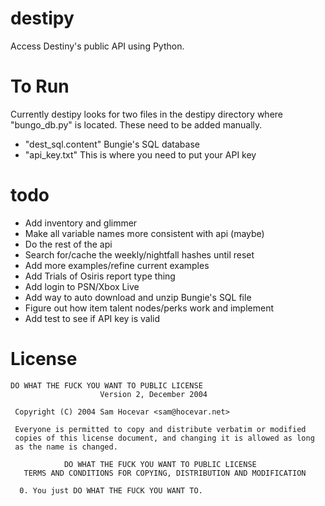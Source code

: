 destipy
========

Access Destiny's public API using Python.

# To Run

Currently destipy looks for two files in the destipy directory where "bungo_db.py" is located. These need to be added manually.
- "dest_sql.content" Bungie's SQL database
- "api_key.txt" This is where you need to put your API key

# todo

- Add inventory and glimmer
- Make all variable names more consistent with api (maybe)
- Do the rest of the api
- Search for/cache the weekly/nightfall hashes until reset
- Add more examples/refine current examples
- Add Trials of Osiris report type thing
- Add login to PSN/Xbox Live
- Add way to auto download and unzip Bungie's SQL file
- Figure out how item talent nodes/perks work and implement
- Add test to see if API key is valid

# License

``` text
DO WHAT THE FUCK YOU WANT TO PUBLIC LICENSE
                    Version 2, December 2004

 Copyright (C) 2004 Sam Hocevar <sam@hocevar.net>

 Everyone is permitted to copy and distribute verbatim or modified
 copies of this license document, and changing it is allowed as long
 as the name is changed.

            DO WHAT THE FUCK YOU WANT TO PUBLIC LICENSE
   TERMS AND CONDITIONS FOR COPYING, DISTRIBUTION AND MODIFICATION

  0. You just DO WHAT THE FUCK YOU WANT TO.
